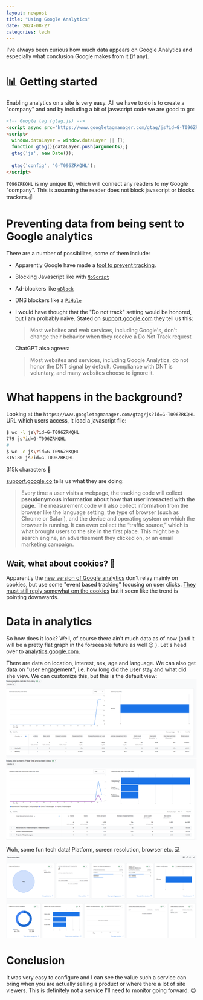```yaml
---
layout: newpost
title: "Using Google Analytics"
date: 2024-08-27
categories: tech
---
```


I've always been curious how much data appears on Google Analytics and especially what conclusion Google makes from it (if any).

# :bar_chart: Getting started

Enabling analytics on a site is very easy. All we have to do is to create a "company" and and by including a bit of javascript code we are good to go:

```html
<!-- Google tag (gtag.js) -->
<script async src="https://www.googletagmanager.com/gtag/js?id=G-T096ZRKQHL"></script>
<script>
  window.dataLayer = window.dataLayer || [];
  function gtag(){dataLayer.push(arguments);}
  gtag('js', new Date());

  gtag('config', 'G-T096ZRKQHL');
</script>
```

`T096ZRKQHL` is my unique ID, which will connect any readers to my Google "company". This is assuming the reader does not block javascript or blocks trackers.:v:

# Preventing data from being sent to Google analytics

There are a number of possibilites, some of them include:
- Apparently Google have made a [tool to prevent tracking](https://tools.google.com/dlpage/gaoptout).
- Blocking Javascript like with [`NoScript`](https://noscript.net/)
- Ad-blockers like [`uBlock`](https://ublockorigin.com/)
- DNS blockers like a [`PiHole`](https://pi-hole.net/)
- I would have thought that the "Do not track" setting would be honored, but I am probably naive. Stated on [support.google.com](https://support.google.com/chrome/answer/2790761) they tell us this:
  > Most websites and web services, including Google's, don't change their behavior when they receive a Do Not Track request
  
  ChatGPT also agrees:
  > Most websites and services, including Google Analytics, do not honor the DNT signal by default. Compliance with DNT is voluntary, and many websites choose to ignore it.


# What happens in the background?

Looking at the `https://www.googletagmanager.com/gtag/js?id=G-T096ZRKQHL` URL which users access, it load a javascript file:

```sh
$ wc -l js\?id=G-T096ZRKQHL
779 js?id=G-T096ZRKQHL
# 
$ wc -c js\?id=G-T096ZRKQHL
315180 js?id=G-T096ZRKQHL
```
315k characters :tada:

[support.google.co](https://support.google.com/analytics/answer/12159447?hl=en) tells us what they are doing:
> Every time a user visits a webpage, the tracking code will collect **pseudonymous information about how that user interacted with the page**.
> The measurement code will also collect information from the browser like the language setting, the type of browser (such as Chrome or Safari), and the device and operating system on which the browser is running. It can even collect the “traffic source,” which is what brought users to the site in the first place. This might be a search engine, an advertisement they clicked on, or an email marketing campaign.

## Wait, what about cookies? :cookie:

Apparently the [new version of Google analytics](https://support.google.com/analytics/answer/10089681?hl=en) don't relay mainly on cookies, but use some "event based tracking" focusing on user clicks. [They must still reply somewhat om the cookies](https://support.google.com/analytics/answer/11397207?hl=en) but it seem like the trend is pointing downwards.


# Data in analytics

So how does it look? Well, of course there ain't much data as of now (and it will be a pretty flat graph in the forseeable future as well :wink: ). Let's head over to [analytics.google.com](https://analytics.google.com).

There are data on location, interest, sex, age and language. We can also get data on "user engagement", i.e. how long did the user stay and what did she view. We can customize this, but this is the default view:
![google_analytics](../images/blogs/google_analytics2.png)
![google_analytics](../images/blogs/google_analytics.png)

Woh, some fun tech data! Platform, screen resolution, browser etc. :computer:
![google_analytics](../images/blogs/google_analytics3.png)


# Conclusion

It was very easy to configure and I can see the value such a service can bring when you are actually selling a product or where there a lot of site viewers. This is definitely not a service I'll need to monitor going forward. :wink:


